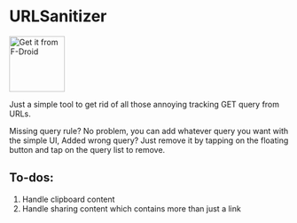 # URLSanitizer

[<img src="https://f-droid.org/badge/get-it-on-en.png" alt="Get it from F-Droid"
      height="100"><br/>](https://f-droid.org/packages/moe.dic1911.urlsanitizer)

Just a simple tool to get rid of all those annoying tracking GET query from URLs.


Missing query rule? No problem, you can add whatever query you want with the simple UI,
Added wrong query? Just remove it by tapping on the floating button and tap on the query list to remove.


## To-dos:

1. Handle clipboard content
2. Handle sharing content which contains more than just a link
